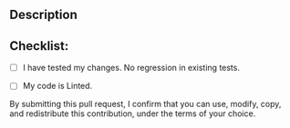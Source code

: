 <!--- Title -->

Description
-----------
<!--- Describe your changes in detail -->

Checklist:
----------
<!--- Go over all the following points, and put an `x` in all the boxes that apply. -->
<!--- If you're unsure about any of these, don't hesitate to ask. We're here to help! -->
- [ ] I have tested my changes. No regression in existing tests.
- [ ] My code is Linted.


By submitting this pull request, I confirm that you can use, modify, copy, and redistribute this contribution, under the terms of your choice.
